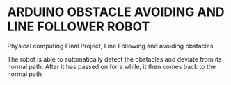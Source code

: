 # ARDUINO OBSTACLE AVOIDING AND LINE FOLLOWER ROBOT

Physical computing Final Project, Line Following and avoiding obstacles

The robot is able to automatically detect the obstacles and deviate from its normal path.
After it has passed on for a while, it then comes back to the normal path